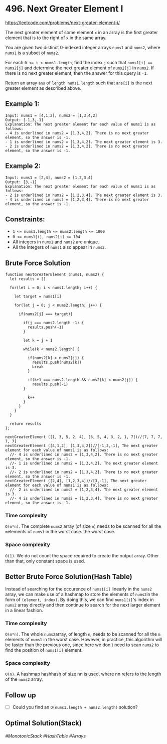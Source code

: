 # 496. Next Greater Element I
https://leetcode.com/problems/next-greater-element-i/

The next greater element of some element `x` in an array is the first greater element that is to the right of `x` in the same array.

You are given two distinct 0-indexed integer arrays `nums1` and `nums2`, where `nums1` is a subset of `nums2`.

For each `0 <= i < nums1.length`, find the index `j` such that `nums1[i] == nums2[j]` and determine the next greater element of `nums2[j]` in `nums2`. If there is no next greater element, then the answer for this query is `-1`.

Return an array `ans` of `length nums1.length` such that `ans[i]` is the next greater element as described above.

## Example 1:
````
Input: nums1 = [4,1,2], nums2 = [1,3,4,2]
Output: [-1,3,-1]
Explanation: The next greater element for each value of nums1 is as follows:
- 4 is underlined in nums2 = [1,3,4,2]. There is no next greater element, so the answer is -1.
- 1 is underlined in nums2 = [1,3,4,2]. The next greater element is 3.
- 2 is underlined in nums2 = [1,3,4,2]. There is no next greater element, so the answer is -1.
````
## Example 2:
````
Input: nums1 = [2,4], nums2 = [1,2,3,4]
Output: [3,-1]
Explanation: The next greater element for each value of nums1 is as follows:
- 2 is underlined in nums2 = [1,2,3,4]. The next greater element is 3.
- 4 is underlined in nums2 = [1,2,3,4]. There is no next greater element, so the answer is -1.
````

## Constraints:
- `1 <= nums1.length <= nums2.length <= 1000`
- `0 <= nums1[i], nums2[i] <= 104`
- All integers in `nums1` and `nums2` are unique.
- All the integers of `nums1` also appear in `nums2`.

## Brute Force Solution
````
function nextGreaterElement (nums1, nums2) {
  let results = []
  
  for(let i = 0; i < nums1.length; i++) {
  
    let target = nums1[i]
    
    for(let j = 0; j < nums2.length; j++) {
    
      if(nums2[j] === target){
      
        if(j === nums2.length -1) {
          results.push(-1)
        }
        
        let k = j + 1
        
        while(k < nums2.length) {
        
          if(nums2[k] > nums2[j]) {
            results.push(nums2[k])
            break
          } 
          
          if(k+1 === nums2.length && nums2[k] < nums2[j]) {
            results.push(-1)
        }
        
          k++
        }    
      }
    }
  }
  
  return results    
};

nextGreaterElement ([1, 3, 5, 2, 4], [6, 5, 4, 3, 2, 1, 7])//[7, 7, 7, 7, 7]
nextGreaterElement ([4,1,2], [1,3,4,2])//[-1,3,-1], The next greater element for each value of nums1 is as follows:
  //- 4 is underlined in nums2 = [1,3,4,2]. There is no next greater element, so the answer is -1.
  //- 1 is underlined in nums2 = [1,3,4,2]. The next greater element is 3.
  //- 2 is underlined in nums2 = [1,3,4,2]. There is no next greater element, so the answer is -1.
nextGreaterElement ([2,4], [1,2,3,4])//[3,-1], The next greater element for each value of nums1 is as follows:
  //- 2 is underlined in nums2 = [1,2,3,4]. The next greater element is 3.
  //- 4 is underlined in nums2 = [1,2,3,4]. There is no next greater element, so the answer is -1.
````
### Time complexity
`O(m*n)`. The complete `nums2` array (of size `n`) needs to be scanned for all the `m`elements of `nums1` in the worst case. the worst case.
### Space complexity
`O(1)`. We do not count the space required to create the output array. Other than that, only constant space is used.

## Better Brute Force Solution(Hash Table)
Instead of searching for the occurence of `nums1[i]` linearly in the `nums2` array, we can make use of a hashmap to store the elements of `nums2`in the form of `(element, index)`. By doing this, we can find `nums1[i]`'s index in `nums2` array directly and then continue to search for the next larger element in a linear fashion.

### Time complexity
`O(m*n)`. The whole `nums2`array, of length `n`, needs to be scanned for all the `m` elements of `nums1` in the worst case. However, in practice, this algorithm will be faster than the previous one, since here we don't need to scan `nums2` to find the position of `nums1[i]` element.

### Space complexity
`O(n)`. A hashmap hashhash of size nn is used, where nn refers to the length of the `nums2` array.
 
## Follow up
- [ ] Could you find an `O(nums1.length + nums2.length)` solution?

## Optimal Solution(Stack)


###### #MonotonicStack #HashTable #Arrays
